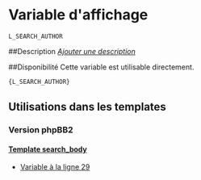 # Variable d'affichage
```
L_SEARCH_AUTHOR
```


##Description
[*Ajouter une description*](https://fa-tvars.appspot.com/var/L_SEARCH_AUTHOR)

##Disponibilité
Cette variable est utilisable directement.

```html
{L_SEARCH_AUTHOR}
```

## Utilisations dans les templates

### Version phpBB2

#### [Template search_body](subsilver/search_body.md#readme)
* [Variable &agrave; la ligne 29](../subsilver/search_body.tpl#L29)
